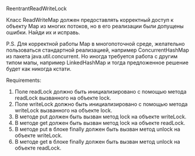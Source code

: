 ReentrantReadWriteLock

Класс ReadWriteMap должен предоставлять корректный доступ к объекту Map из многих потоков, но в его реализации были допущены ошибки. Найди их и исправь.

P.S. Для корректной работы Map в многопоточной среде, желательно пользоваться стандартной реализацией, например ConcurrentHashMap из пакета java.util.concurrent. Но иногда требуется работа с другим типом мапы, например LinkedHashMap и тогда предложенное решение будет как никогда кстати.


Requirements:
1. Поле readLock должно быть инициализировано с помощью метода readLock вызванного на объекте lock.
2. Поле writeLock должно быть инициализировано с помощью метода writeLock вызванного на объекте lock.
3. В методе put должен быть вызван метод lock на объекте writeLock.
4. В методе get должен быть вызван метод lock на объекте readLock.
5. В методе put в блоке finally должен быть вызван метод unlock на объекте writeLock.
6. В методе get в блоке finally должен быть вызван метод unlock на объекте readLock.
